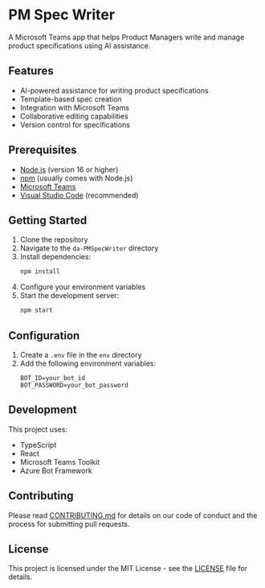 # PM Spec Writer

A Microsoft Teams app that helps Product Managers write and manage product specifications using AI assistance.

## Features

- AI-powered assistance for writing product specifications
- Template-based spec creation
- Integration with Microsoft Teams
- Collaborative editing capabilities
- Version control for specifications

## Prerequisites

- [Node.js](https://nodejs.org/) (version 16 or higher)
- [npm](https://www.npmjs.com/) (usually comes with Node.js)
- [Microsoft Teams](https://www.microsoft.com/en-us/microsoft-teams/group-chat-software)
- [Visual Studio Code](https://code.visualstudio.com/) (recommended)

## Getting Started

1. Clone the repository
2. Navigate to the `da-PMSpecWriter` directory
3. Install dependencies:
   ```bash
   npm install
   ```
4. Configure your environment variables
5. Start the development server:
   ```bash
   npm start
   ```

## Configuration

1. Create a `.env` file in the `env` directory
2. Add the following environment variables:
   ```
   BOT_ID=your_bot_id
   BOT_PASSWORD=your_bot_password
   ```

## Development

This project uses:
- TypeScript
- React
- Microsoft Teams Toolkit
- Azure Bot Framework

## Contributing

Please read [CONTRIBUTING.md](../../CONTRIBUTING.md) for details on our code of conduct and the process for submitting pull requests.

## License

This project is licensed under the MIT License - see the [LICENSE](../../LICENSE) file for details. 